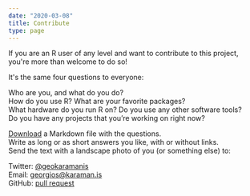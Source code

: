 ```yaml
---
date: "2020-03-08"
title: Contribute
type: page
---
```


If you are an R user of any level and want to contribute to this project, you're more than welcome to do so!  

It's the same four questions to everyone:

Who are you, and what do you do?  
How do you use R? What are your favorite packages?  
What hardware do you run R on? Do you use any other software tools?  
Do you have any projects that you’re working on right now?  

[Download](/vignette-interview.md) a Markdown file with the questions.  
Write as long or as short answers you like, with or without links.  
Send the text with a landscape photo of you (or something else) to:

Twitter: [@geokaramanis](https://twitter.com/geokaramanis)  
Email: [georgios@karaman.is](mailto:georgios@karaman.is)  
GitHub: [pull request](https://github.com/gkaramanis/vignette_md/pulls)  